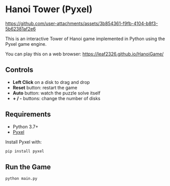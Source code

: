 # Hanoi Tower (Pyxel)

https://github.com/user-attachments/assets/3b854361-f9fb-4104-b8f3-5b62381af2e6

This is an interactive Tower of Hanoi game implemented in Python using the Pyxel game engine.

You can play this on a web browser: https://leaf2326.github.io/HanoiGame/

## Controls

- **Left Click** on a disk to drag and drop
- **Reset** button: restart the game
- **Auto** button: watch the puzzle solve itself
- **+ / -** buttons: change the number of disks

## Requirements

- Python 3.7+
- [Pyxel](https://github.com/kitao/pyxel)

Install Pyxel with:

```bash
pip install pyxel
````

## Run the Game

```bash
python main.py
```
